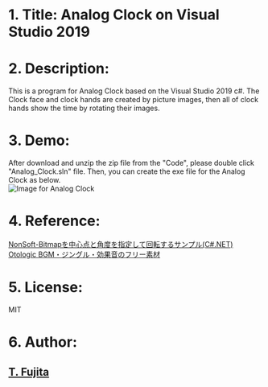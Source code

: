 # 1. Title: Analog Clock on Visual Studio 2019

# 2. Description:
This is a program for Analog Clock based on the Visual Studio 2019 c#. The Clock face and clock hands are created by picture images, then all of clock hands show the time by rotating their images.
# 3. Demo:
After download and unzip the zip file from the "Code", please double click "Analog_Clock.sln" file. Then, you can create the exe file for the Analog Clock as below.  
![Image for Analog Clock](https://to-fujita.github.io/Images/128.png "Image for Analog Clock")

# 4. Reference:
[NonSoft-Bitmapを中心点と角度を指定して回転するサンプル(C#.NET)](http://nonsoft.la.coocan.jp/SoftSample/CS.NET/SampleRotateBitmap.html)  
[Otologic BGM・ジングル・効果音のフリー素材](https://otologic.jp/)

# 5. License:
MIT

# 6. Author:
## [T. Fujita](https://github.com/To-Fujita)
